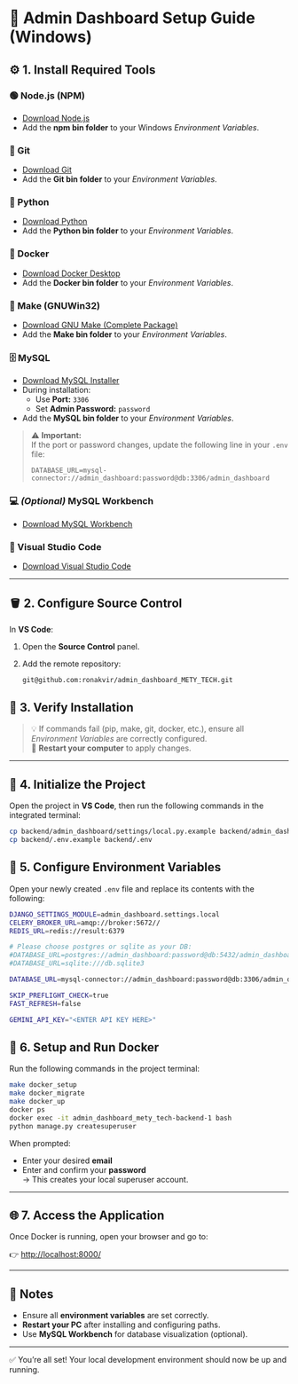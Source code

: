 # 🧩 Admin Dashboard Setup Guide (Windows)

## ⚙️ 1. Install Required Tools

### 🟢 Node.js (NPM)
- [Download Node.js](https://nodejs.org/en/download)
- Add the **npm bin folder** to your Windows *Environment Variables*.

### 🧭 Git
- [Download Git](https://git-scm.com/downloads)
- Add the **Git bin folder** to your *Environment Variables*.

### 🐍 Python
- [Download Python](https://www.python.org/downloads/)
- Add the **Python bin folder** to your *Environment Variables*.

### 🐳 Docker
- [Download Docker Desktop](https://www.docker.com/get-started/)
- Add the **Docker bin folder** to your *Environment Variables*.

### 🧰 Make (GNUWin32)
- [Download GNU Make (Complete Package)](https://gnuwin32.sourceforge.net/packages/make.htm)
- Add the **Make bin folder** to your *Environment Variables*.

### 🗄️ MySQL
- [Download MySQL Installer](https://dev.mysql.com/downloads/file/?id=544662)
- During installation:
  - Use **Port:** `3306`  
  - Set **Admin Password:** `password`
- Add the **MySQL bin folder** to your *Environment Variables*.

> ⚠️ **Important:**  
> If the port or password changes, update the following line in your `.env` file:  
> ```
> DATABASE_URL=mysql-connector://admin_dashboard:password@db:3306/admin_dashboard
> ```

### 💻 *(Optional)* MySQL Workbench
- [Download MySQL Workbench](https://dev.mysql.com/downloads/file/?id=544368)

### 🧩 Visual Studio Code
- [Download Visual Studio Code](https://code.visualstudio.com/)

---

## 🪣 2. Configure Source Control

In **VS Code**:
1. Open the **Source Control** panel.  
2. Add the remote repository:

   ```bash
   git@github.com:ronakvir/admin_dashboard_METY_TECH.git
   ```

## 🔄 3. Verify Installation

> 💡 If commands fail (pip, make, git, docker, etc.), ensure all *Environment Variables* are correctly configured.  
> 🔁 **Restart your computer** to apply changes.

---

## 🧱 4. Initialize the Project

Open the project in **VS Code**, then run the following commands in the integrated terminal:

```bash
cp backend/admin_dashboard/settings/local.py.example backend/admin_dashboard/settings/local.py
cp backend/.env.example backend/.env
```

## 🧾 5. Configure Environment Variables

Open your newly created `.env` file and replace its contents with the following:

```bash
DJANGO_SETTINGS_MODULE=admin_dashboard.settings.local
CELERY_BROKER_URL=amqp://broker:5672//
REDIS_URL=redis://result:6379

# Please choose postgres or sqlite as your DB:
#DATABASE_URL=postgres://admin_dashboard:password@db:5432/admin_dashboard
#DATABASE_URL=sqlite:///db.sqlite3

DATABASE_URL=mysql-connector://admin_dashboard:password@db:3306/admin_dashboard

SKIP_PREFLIGHT_CHECK=true
FAST_REFRESH=false

GEMINI_API_KEY="<ENTER API KEY HERE>"
```

## 🧩 6. Setup and Run Docker

Run the following commands in the project terminal:

```bash
make docker_setup
make docker_migrate
make docker_up
docker ps
docker exec -it admin_dashboard_mety_tech-backend-1 bash
python manage.py createsuperuser
```

When prompted:
- Enter your desired **email**  
- Enter and confirm your **password**  
→ This creates your local superuser account.

---

## 🌐 7. Access the Application

Once Docker is running, open your browser and go to:

👉 [http://localhost:8000/](http://localhost:8000/)

---

## 🧩 Notes
- Ensure all **environment variables** are set correctly.
- **Restart your PC** after installing and configuring paths.
- Use **MySQL Workbench** for database visualization (optional).

---

✅ You’re all set! Your local development environment should now be up and running.
